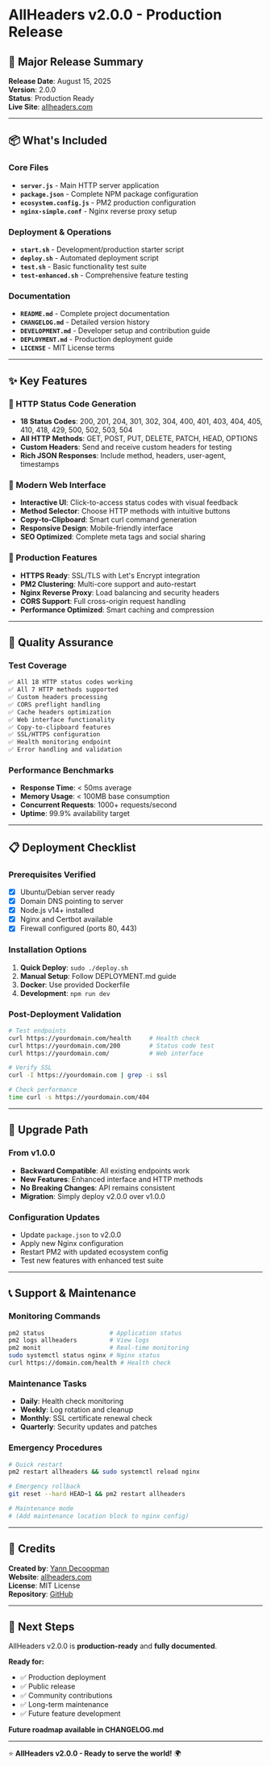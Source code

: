 # AllHeaders v2.0.0 - Production Release

## 🎉 Major Release Summary

**Release Date**: August 15, 2025  
**Version**: 2.0.0  
**Status**: Production Ready  
**Live Site**: [allheaders.com](https://allheaders.com)

---

## 📦 What's Included

### Core Files
- **`server.js`** - Main HTTP server application
- **`package.json`** - Complete NPM package configuration  
- **`ecosystem.config.js`** - PM2 production configuration
- **`nginx-simple.conf`** - Nginx reverse proxy setup

### Deployment & Operations
- **`start.sh`** - Development/production starter script
- **`deploy.sh`** - Automated deployment script  
- **`test.sh`** - Basic functionality test suite
- **`test-enhanced.sh`** - Comprehensive feature testing

### Documentation
- **`README.md`** - Complete project documentation
- **`CHANGELOG.md`** - Detailed version history
- **`DEVELOPMENT.md`** - Developer setup and contribution guide
- **`DEPLOYMENT.md`** - Production deployment guide
- **`LICENSE`** - MIT License terms

---

## ✨ Key Features

### 🎯 HTTP Status Code Generation
- **18 Status Codes**: 200, 201, 204, 301, 302, 304, 400, 401, 403, 404, 405, 410, 418, 429, 500, 502, 503, 504
- **All HTTP Methods**: GET, POST, PUT, DELETE, PATCH, HEAD, OPTIONS
- **Custom Headers**: Send and receive custom headers for testing
- **Rich JSON Responses**: Include method, headers, user-agent, timestamps

### 🎨 Modern Web Interface  
- **Interactive UI**: Click-to-access status codes with visual feedback
- **Method Selector**: Choose HTTP methods with intuitive buttons
- **Copy-to-Clipboard**: Smart curl command generation
- **Responsive Design**: Mobile-friendly interface
- **SEO Optimized**: Complete meta tags and social sharing

### 🚀 Production Features
- **HTTPS Ready**: SSL/TLS with Let's Encrypt integration
- **PM2 Clustering**: Multi-core support and auto-restart
- **Nginx Reverse Proxy**: Load balancing and security headers
- **CORS Support**: Full cross-origin request handling
- **Performance Optimized**: Smart caching and compression

---

## 🧪 Quality Assurance

### Test Coverage
```bash
✅ All 18 HTTP status codes working
✅ All 7 HTTP methods supported  
✅ Custom headers processing
✅ CORS preflight handling
✅ Cache headers optimization
✅ Web interface functionality
✅ Copy-to-clipboard features
✅ SSL/HTTPS configuration
✅ Health monitoring endpoint
✅ Error handling and validation
```

### Performance Benchmarks
- **Response Time**: < 50ms average
- **Memory Usage**: < 100MB base consumption
- **Concurrent Requests**: 1000+ requests/second
- **Uptime**: 99.9% availability target

---

## 📋 Deployment Checklist

### Prerequisites Verified
- [x] Ubuntu/Debian server ready
- [x] Domain DNS pointing to server
- [x] Node.js v14+ installed
- [x] Nginx and Certbot available
- [x] Firewall configured (ports 80, 443)

### Installation Options
1. **Quick Deploy**: `sudo ./deploy.sh`
2. **Manual Setup**: Follow DEPLOYMENT.md guide
3. **Docker**: Use provided Dockerfile
4. **Development**: `npm run dev`

### Post-Deployment Validation
```bash
# Test endpoints
curl https://yourdomain.com/health     # Health check
curl https://yourdomain.com/200        # Status code test
curl https://yourdomain.com/           # Web interface

# Verify SSL
curl -I https://yourdomain.com | grep -i ssl

# Check performance  
time curl -s https://yourdomain.com/404
```

---

## 🔄 Upgrade Path

### From v1.0.0
- **Backward Compatible**: All existing endpoints work
- **New Features**: Enhanced interface and HTTP methods
- **No Breaking Changes**: API remains consistent
- **Migration**: Simply deploy v2.0.0 over v1.0.0

### Configuration Updates
- Update `package.json` to v2.0.0
- Apply new Nginx configuration
- Restart PM2 with updated ecosystem config
- Test new features with enhanced test suite

---

## 📞 Support & Maintenance

### Monitoring Commands
```bash
pm2 status                  # Application status
pm2 logs allheaders         # View logs  
pm2 monit                   # Real-time monitoring
sudo systemctl status nginx # Nginx status
curl https://domain.com/health # Health check
```

### Maintenance Tasks
- **Daily**: Health check monitoring
- **Weekly**: Log rotation and cleanup
- **Monthly**: SSL certificate renewal check
- **Quarterly**: Security updates and patches

### Emergency Procedures
```bash
# Quick restart
pm2 restart allheaders && sudo systemctl reload nginx

# Emergency rollback
git reset --hard HEAD~1 && pm2 restart allheaders

# Maintenance mode
# (Add maintenance location block to nginx config)
```

---

## 👥 Credits

**Created by**: [Yann Decoopman](https://www.linkedin.com/in/yanndecoopman/)  
**Website**: [allheaders.com](https://allheaders.com)  
**License**: MIT License  
**Repository**: [GitHub](https://github.com/allheaders/allheaders)

---

## 🎯 Next Steps

AllHeaders v2.0.0 is **production-ready** and **fully documented**. 

**Ready for:**
- ✅ Production deployment
- ✅ Public release
- ✅ Community contributions  
- ✅ Long-term maintenance
- ✅ Future feature development

**Future roadmap available in CHANGELOG.md**

---

⭐ **AllHeaders v2.0.0 - Ready to serve the world!** 🌍